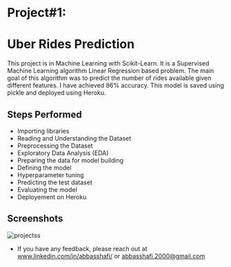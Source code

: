 
# Project#1: 
# Uber Rides Prediction

This project is in Machine Learning with Scikit-Learn. It is a Supervised Machine Learning algorithm Linear Regression based problem. The main goal of this algorithm was to predict the number of rides available given different features. I have achieved 86% accuracy. This model is saved using pickle and deployed using Heroku.


## Steps Performed
- Importing libraries
- Reading and Understanding the Dataset
- Preprocessing the Dataset
- Exploratory Data Analysis (EDA)
- Preparing the data for model building
- Defining the model
- Hyperparameter tuning
- Predicting the test dataset
- Evaluating the model
- Deployement on Heroku



## Screenshots

![projectss](https://user-images.githubusercontent.com/57635556/146496242-6b4e6139-258c-4eb6-84ad-de847db030ac.png)

- If you have any feedback, please reach out at www.linkedin.com/in/abbasshafi/ or abbasshafi.2000@gmail.com
